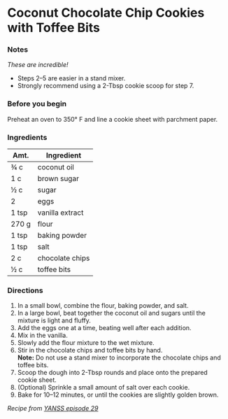 # Coconut Chocolate Chip Cookies with Toffee Bits

### Notes
*These are incredible!*
- Steps 2–5 are easier in a stand mixer. 
- Strongly recommend using a 2-Tbsp cookie scoop for step 7.


### Before you begin
Preheat an oven to 350° F and line a cookie sheet with parchment paper.
### Ingredients


| Amt. | Ingredient |
| ----------- | ----------- |
| ¾ c | coconut oil |
| 1 c | brown sugar |
| ½ c | sugar |
| 2 | eggs|
| 1 tsp | vanilla extract|
| 270 g | flour |
| 1 tsp | baking powder |
| 1 tsp | salt |
| 2 c | chocolate chips |
| ½ c | toffee bits |

### Directions
1. In a small bowl, combine the flour, baking powder, and salt.
2. In a large bowl, beat together the coconut oil and sugars until the mixture is light and fluffy. 
3. Add the eggs one at a time, beating well after each addition. 
4. Mix in the vanilla.
5. Slowly add the flour mixture to the wet mixture. 
6. Stir in the chocolate chips and toffee bits by hand.<br/>
**Note:** Do not use a stand mixer to incorporate the chocolate chips and toffee bits.
7. Scoop the dough into 2-Tbsp rounds and place onto the prepared cookie sheet. 
8. (Optional) Sprinkle a small amount of salt over each cookie.
9. Bake for 10–12 minutes, or until the cookies are slightly golden brown.

*Recipe from [YANSS episode 29](https://youarenotsosmart.com/cookie-recipes/coconut-chocolate-chip-cookies/)*
